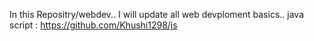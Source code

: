 In this Repositry/webdev.. I will update all web devploment basics.. 
java script : https://github.com/Khushi1298/js
